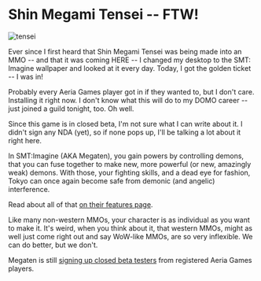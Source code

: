 # Shin Megami Tensei -- FTW!

![](http://westkarana.com/wp-content/uploads/2008/12/tensei.png "tensei")

Ever since I first heard that Shin Megami Tensei was being made into an MMO -- and that it was coming HERE -- I changed my desktop to the SMT: Imagine wallpaper and looked at it every day. Today, I got the golden ticket -- I was in!

Probably every Aeria Games player got in if they wanted to, but I don't care. Installing it right now. I don't know what this will do to my DOMO career -- just joined a guild tonight, too. Oh well.

Since this game is in closed beta, I'm not sure what I can write about it. I didn't sign any NDA (yet), so if none pops up, I'll be talking a lot about it right here.

In SMT:Imagine (AKA Megaten), you gain powers by controlling demons, that you can fuse together to make new, more powerful (or new, amazingly weak) demons. With those, your fighting skills, and a dead eye for fashion, Tokyo can once again become safe from demonic (and angelic) interference.

Read about all of that [on their features page](http://megaten.aeriagames.com/info/features).

Like many non-western MMOs, your character is as individual as you want to make it. It's weird, when you think about it, that western MMOs, might as well just come right out and say WoW-like MMOs, are so very inflexible. We can do better, but we don't.

Megaten is still [signing up closed beta testers](http://megaten.aeriagames.com/signup) from registered Aeria Games players.

